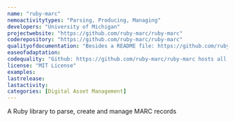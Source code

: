 ```yaml
---
name: "ruby-marc"
nemoactivitytypes: "Parsing, Producing, Managing"
developers: "University of Michigan"
projectwebsite: "https://github.com/ruby-marc/ruby-marc"
coderepository: "https://github.com/ruby-marc/ruby-marc"
qualityofdocumentation: "Besides a README file: https://github.com/ruby-marc/ruby-marc/blob/master/README.md there is no documentation available."
easeofadaptation: 
codequality: "Github: https://github.com/ruby-marc/ruby-marc hosts all the ruby scripts. There are 5 contributors. Just one is realy active. The project already started in 2005. It seems to be still maintained."
license: "MIT License"
examples: 
lastrelease: 
lastactivity: 
categories: [Digital Asset Management]
---
```

A Ruby library to parse, create and manage MARC records
